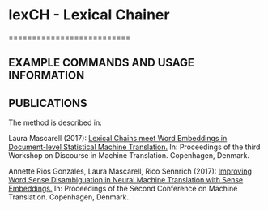 # lexCH - Lexical Chainer
==========================



EXAMPLE COMMANDS AND USAGE INFORMATION
--------------------------------------


PUBLICATIONS
------------
The method is described in:

Laura Mascarell (2017): [Lexical Chains meet Word Embeddings in Document-level Statistical Machine Translation.](http://www.aclweb.org/anthology/W17-4813) In: Proceedings of the third Workshop on Discourse in Machine Translation. Copenhagen, Denmark.

Annette Rios Gonzales, Laura Mascarell, Rico Sennrich (2017): [Improving Word Sense Disambiguation in Neural Machine Translation with Sense Embeddings.](http://www.aclweb.org/anthology/W17-4702) In: Proceedings of the Second Conference on Machine Translation. Copenhagen, Denmark.
